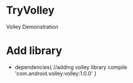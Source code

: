 # TryVolley
Volley Demonstration

# Add library

* dependencies{
//adding volley library
    compile 'com.android.volley:volley:1.0.0'
}
